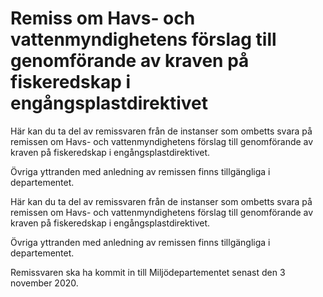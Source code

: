 # Remiss om Havs- och vattenmyndighetens förslag till genomförande av kraven på fiskeredskap i engångsplastdirektivet

Här kan du ta del av remissvaren från de instanser som ombetts svara på remissen om Havs- och vattenmyndighetens förslag till genomförande av kraven på fiskeredskap i engångsplastdirektivet.

Övriga yttranden med anledning av remissen finns tillgängliga i departementet.

Här kan du ta del av remissvaren från de instanser som ombetts svara på remissen om Havs- och vattenmyndighetens förslag till genomförande av kraven på fiskeredskap i engångsplastdirektivet.

Övriga yttranden med anledning av remissen finns tillgängliga i departementet.

Remissvaren ska ha kommit in till Miljödepartementet senast den 3 november 2020.
